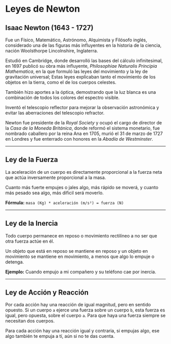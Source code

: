 # Leyes de Newton

## Isaac Newton (1643 - 1727)

Fue un Físico, Matemático, Astrónomo, Alquimista y Filósofo inglés, considerado una de las figuras más influyentes en la historia de la ciencia, nación Woolsthorpe Lincolnshire, Inglaterra.

Estudió en Cambridge, donde desarrolló las bases del cálculo infinitesimal, en 1697 publicó su obra más influyente, _Philosophiae Naturalis Principia Mathematica_, en la que formuló las leyes del movimiento y la ley de gravitación universal; Estas leyes explicaban tanto el movimiento de los objetos en la tierra, como el de los cuerpos celestes.

También hizo aportes a la óptica, demostrando que la luz blanca es una combinación de todos los colores del espectro visible.

Inventó el telescopio reflector para mejorar la observación astronómica y evitar las aberraciones del telescopio refractor.

Newton fue presidente de la _Royal Society_ y ocupó el cargo de director de la _Casa de la Moneda Británica_, donde reformó el sistema monetario, fue nombrado caballero por la reina Ana en 1705, murió el 31 de marzo de 1727 en Londres y fue enterrado con honores en la _Abadía de Westminster_.

---

## Ley de la Fuerza

La aceleración de un cuerpo es directamente proporcional a la fuerza neta que actúa inversamente proporcional a la masa.

Cuanto más fuerte empujes o jales algo, más rápido se moverá, y cuanto más pesado sea algo, más dificil será moverlo.

**Fórmula:** `masa (Kg) * aceleración (m/s²) = fuerza (N)`

---

## Ley de la Inercia

Todo cuerpo permanece en reposo o movimiento rectilíneo a no ser que otra fuerza actúe en él.

Un objeto que está en reposo se mantiene en reposo y un objeto en movimiento se mantiene en movimiento, a menos que algo lo empuje o detenga.

**Ejemplo:** Cuando empujo a mi compañero y su teléfono cae por inercia.

---

## Ley de Acción y Reacción

Por cada acción hay una reacción de igual magnitud, pero en sentido opuesto. Si un cuerpo `a` ejerce una fuerza sobre un cuerpo `b`, esta fuerza es igual, pero opuesta, sobre el cuerpo `a`. Para que haya una fuerza siempre se necesitan dos cuerpos.

Para cada acción hay una reacción igual y contraria, si empujas algo, ese algo también te empuja a tí, aún si no te das cuenta.
